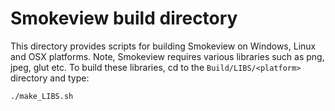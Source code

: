 # Smokeview build directory

This directory provides scripts for building Smokeview on 
Windows, Linux and OSX platforms. Note, Smokeview requires various libraries such as png, jpeg, glut etc.  To build these libraries, cd to the `Build/LIBS/<platform>` directory and type:
```
./make_LIBS.sh
``` 

